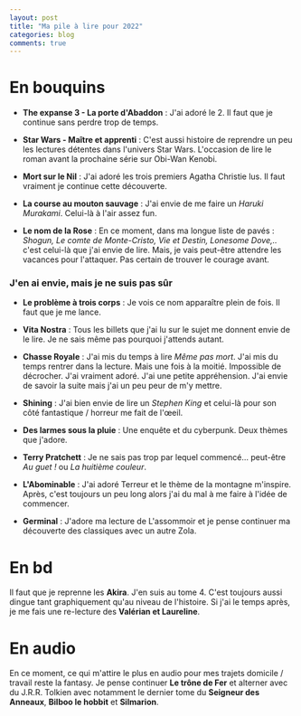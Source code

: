 ```yaml
---
layout: post
title: "Ma pile à lire pour 2022"
categories: blog
comments: true
---
```



# En bouquins

- **The expanse 3 - La porte d'Abaddon** : J'ai adoré le 2. Il faut que je continue sans perdre trop de temps.

- **Star Wars - Maître et apprenti** : C'est aussi histoire de reprendre un peu les lectures détentes dans l'univers Star Wars. L'occasion de lire le roman avant la prochaine série sur Obi-Wan Kenobi.

- **Mort sur le Nil** : J'ai adoré les trois premiers Agatha Christie lus. Il faut vraiment je continue cette découverte.

- **La course au mouton sauvage** : J'ai envie de me faire un *Haruki Murakami*. Celui-là à l'air assez fun. 

- **Le nom de la Rose** : En ce moment, dans ma longue liste de pavés : *Shogun, Le comte de Monte-Cristo, Vie et Destin, Lonesome Dove,..* c'est celui-là que j'ai envie de lire. Mais, je vais peut-être attendre les vacances pour l'attaquer. Pas certain de trouver le courage avant.


### J'en ai envie, mais je ne suis pas sûr

- **Le problème à trois corps** : Je vois ce nom apparaître plein de fois. Il faut que je me lance. 

- **Vita Nostra** : Tous les billets que j'ai lu sur le sujet me donnent envie de le lire. Je ne sais même pas pourquoi j'attends autant.

- **Chasse Royale** : J'ai mis du temps à lire *Même pas mort*. J'ai mis du temps rentrer dans la lecture. Mais une fois à la moitié. Impossible de décrocher. J'ai vraiment adoré. J'ai une petite appréhension. J'ai envie de savoir la suite mais j'ai un peu peur de m'y mettre.

- **Shining** : J'ai bien envie de lire un *Stephen King* et celui-là pour son côté fantastique / horreur me fait de l'œeil.

- **Des larmes sous la pluie** : Une enquête et du cyberpunk. Deux thèmes que j'adore.

- **Terry Pratchett** : Je ne sais pas trop par lequel commencé... peut-être *Au guet !* ou *La huitième couleur*.

- **L'Abominable** : J'ai adoré Terreur et le thème de la montagne m'inspire. Après, c'est toujours un peu long alors j'ai du mal à me faire à l'idée de commencer. 

- **Germinal** : J'adore ma lecture de L'assommoir et je pense continuer ma découverte des classiques avec un autre Zola. 

# En bd

Il faut que je reprenne les **Akira**. J'en suis au tome 4. C'est toujours aussi dingue tant graphiquement qu'au niveau de l'histoire. Si j'ai le temps après, je me fais une re-lecture des **Valérian et Laureline**. 

# En audio

En ce moment, ce qui m'attire le plus en audio pour mes trajets domicile / travail reste la fantasy. Je pense continuer **Le trône de Fer** et alterner avec du J.R.R. Tolkien avec notamment le dernier tome du **Seigneur des Anneaux**, **Bilboo le hobbit** et **Silmarion**.
